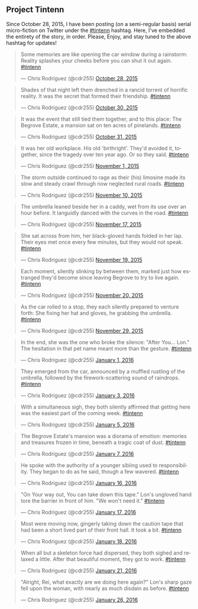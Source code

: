 ## Project Tintenn

Since October 28, 2015, I have been posting (on a semi-regular basis)
serial micro-fiction on Twitter under the [#tintenn][tintenn]
hashtag. Here, I've embedded the entirety of the story, in
order. Please, Enjoy, and stay tuned to the above hashtag for updates!

<blockquote class="twitter-tweet" lang="en"><p lang="en" dir="ltr">Some memories are like opening the car window during a rainstorm: Reality splashes your cheeks before you can shut it out again. <a href="https://twitter.com/hashtag/tintenn?src=hash">#tintenn</a></p>&mdash; Chris Rodriguez (@cdr255) <a href="https://twitter.com/cdr255/status/659463720268099584">October 28, 2015</a></blockquote>


<blockquote class="twitter-tweet" lang="en"><p lang="en" dir="ltr">Shades of that night left them drenched in a rancid torrent of horrific reality. It was the secret that formed their friendship. <a href="https://twitter.com/hashtag/tintenn?src=hash">#tintenn</a></p>&mdash; Chris Rodriguez (@cdr255) <a href="https://twitter.com/cdr255/status/659887473527533568">October 30, 2015</a></blockquote>


<blockquote class="twitter-tweet" lang="en"><p lang="en" dir="ltr">It was the event that still tied them together, and to this place: The Begrove Estate, a mansion sat on ten acres of pinelands. <a href="https://twitter.com/hashtag/tintenn?src=hash">#tintenn</a></p>&mdash; Chris Rodriguez (@cdr255) <a href="https://twitter.com/cdr255/status/660246019754565633">October 31, 2015</a></blockquote>


<blockquote class="twitter-tweet" lang="en"><p lang="en" dir="ltr">It was her old workplace. His old &#39;birthright&#39;. They&#39;d avoided it, together, since the tragedy over ten year ago. Or so they said. <a href="https://twitter.com/hashtag/tintenn?src=hash">#tintenn</a></p>&mdash; Chris Rodriguez (@cdr255) <a href="https://twitter.com/cdr255/status/660608764396072961">November 1, 2015</a></blockquote>


<blockquote class="twitter-tweet" lang="en"><p lang="en" dir="ltr">The storm outside continued to rage as their (his) limosine made its slow and steady crawl through now neglected rural roads. <a href="https://twitter.com/hashtag/tintenn?src=hash">#tintenn</a></p>&mdash; Chris Rodriguez (@cdr255) <a href="https://twitter.com/cdr255/status/664204798267408385">November 10, 2015</a></blockquote>


<blockquote class="twitter-tweet" lang="en"><p lang="en" dir="ltr">The umbrella leaned beside her in a caddy, wet from its use over an hour before. It languidly danced with the curves in the road. <a href="https://twitter.com/hashtag/tintenn?src=hash">#tintenn</a></p>&mdash; Chris Rodriguez (@cdr255) <a href="https://twitter.com/cdr255/status/666609447838552064">November 17, 2015</a></blockquote>


<blockquote class="twitter-tweet" lang="en"><p lang="en" dir="ltr">She sat across from him, her black-gloved hands folded in her lap. Their eyes met once every few minutes, but they would not speak. <a href="https://twitter.com/hashtag/tintenn?src=hash">#tintenn</a></p>&mdash; Chris Rodriguez (@cdr255) <a href="https://twitter.com/cdr255/status/667145462550503425">November 19, 2015</a></blockquote>


<blockquote class="twitter-tweet" lang="en"><p lang="en" dir="ltr">Each moment, silently slinking by between them, marked just how estranged they&#39;d become since leaving Begrove to try to live again. <a href="https://twitter.com/hashtag/tintenn?src=hash">#tintenn</a></p>&mdash; Chris Rodriguez (@cdr255) <a href="https://twitter.com/cdr255/status/667507868153847808">November 20, 2015</a></blockquote>


<blockquote class="twitter-tweet" lang="en"><p lang="en" dir="ltr">As the car rolled to a stop, they each silently prepared to venture forth: She fixing her hat and gloves, he grabbing the umbrella. <a href="https://twitter.com/hashtag/tintenn?src=hash">#tintenn</a></p>&mdash; Chris Rodriguez (@cdr255) <a href="https://twitter.com/cdr255/status/670840556042498049">November 29, 2015</a></blockquote>


<blockquote class="twitter-tweet" lang="en"><p lang="en" dir="ltr">In the end, she was the one who broke the silence: &quot;After You... Lon.&quot; The hesitation in that pet name meant more than the gesture. <a href="https://twitter.com/hashtag/tintenn?src=hash">#tintenn</a></p>&mdash; Chris Rodriguez (@cdr255) <a href="https://twitter.com/cdr255/status/683053200371482625">January 1, 2016</a></blockquote>


<blockquote class="twitter-tweet" lang="en"><p lang="en" dir="ltr">They emerged from the car, announced by a muffled rustling of the umbrella, followed by the firework-scattering sound of raindrops. <a href="https://twitter.com/hashtag/tintenn?src=hash">#tintenn</a></p>&mdash; Chris Rodriguez (@cdr255) <a href="https://twitter.com/cdr255/status/683506730643374080">January 3, 2016</a></blockquote>


<blockquote class="twitter-tweet" data-lang="en"><p lang="en" dir="ltr">With a simultaneous sigh, they both silently affirmed that getting here was the easiest part of the coming week. <a href="https://twitter.com/hashtag/tintenn?src=hash">#tintenn</a></p>&mdash; Chris Rodriguez (@cdr255) <a href="https://twitter.com/cdr255/status/684454988815429632">January 5, 2016</a></blockquote>


<blockquote class="twitter-tweet" data-lang="en"><p lang="en" dir="ltr">The Begrove Estate&#39;s mansion was a diorama of emotion: memories and treasures frozen in time, beneath a tragic coat of dust. <a href="https://twitter.com/hashtag/tintenn?src=hash">#tintenn</a></p>&mdash; Chris Rodriguez (@cdr255) <a href="https://twitter.com/cdr255/status/685184218771636225">January 7, 2016</a></blockquote>


<blockquote class="twitter-tweet" data-lang="en"><p lang="en" dir="ltr">He spoke with the authority of a younger sibling used to responsibility. They began to do as he said, though a few wavered. <a href="https://twitter.com/hashtag/tintenn?src=hash">#tintenn</a></p>&mdash; Chris Rodriguez (@cdr255) <a href="https://twitter.com/cdr255/status/688280129986887681">January 16, 2016</a></blockquote>


<blockquote class="twitter-tweet" data-lang="en"><p lang="en" dir="ltr">&quot;On Your way out, You can take down this tape.&quot; Lon&#39;s ungloved hand tore the barrier in front of him. &quot;We won&#39;t need it.&quot; <a href="https://twitter.com/hashtag/tintenn?src=hash">#tintenn</a></p>&mdash; Chris Rodriguez (@cdr255) <a href="https://twitter.com/cdr255/status/688517985913405445">January 17, 2016</a></blockquote>


<blockquote class="twitter-tweet" data-lang="en"><p lang="en" dir="ltr">Most were moving now, gingerly taking down the caution tape that had been a short lived part of their front hall. It took a bit. <a href="https://twitter.com/hashtag/tintenn?src=hash">#tintenn</a></p>&mdash; Chris Rodriguez (@cdr255) <a href="https://twitter.com/cdr255/status/689193581874122752">January 18, 2016</a></blockquote>


<blockquote class="twitter-tweet" data-lang="en"><p lang="en" dir="ltr">When all but a skeleton force had dispersed, they both sighed and relaxed a little. After that beautiful moment, they got to work. <a href="https://twitter.com/hashtag/tintenn?src=hash">#tintenn</a></p>&mdash; Chris Rodriguez (@cdr255) <a href="https://twitter.com/cdr255/status/690006257609089024">January 21, 2016</a></blockquote>


<blockquote class="twitter-tweet" data-lang="en"><p lang="en" dir="ltr">&quot;Alright, Rei, what exactly are we doing here again?&quot; Lon&#39;s sharp gaze fell upon the woman, with nearly as much disdain as before. <a href="https://twitter.com/hashtag/tintenn?src=hash">#tintenn</a></p>&mdash; Chris Rodriguez (@cdr255) <a href="https://twitter.com/cdr255/status/691835622915489792">January 26, 2016</a></blockquote>


<script async src="//platform.twitter.com/widgets.js" charset="utf-8"></script>


[tintenn]: https://twitter.com/search?q=%23tintenn&src=typd
